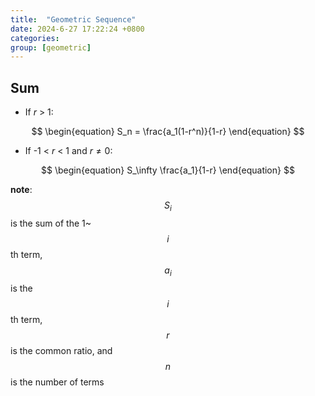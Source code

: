 ```yaml
---
title:  "Geometric Sequence"
date: 2024-6-27 17:22:24 +0800
categories: 
group: [geometric]
---
```


## Sum 
* If $r$ > 1:

$$
\begin{equation}
S_n = \frac{a_1(1-r^n)}{1-r} 
\end{equation}
$$

* If -1 < $r$ < 1 and $r \neq  0$:

$$ 
\begin{equation}
S_\infty \frac{a_1}{1-r}
\end{equation}
$$


**note**: $$S_i$$ is the sum of the 1~$$i$$th term, $$a_i$$ is the $$i$$th term, $$r$$ is the common ratio, and $$n$$ is the number of terms 